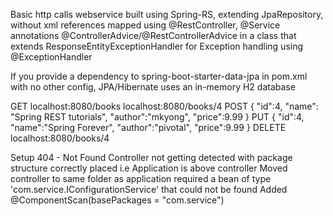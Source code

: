 Basic http calls webservice built using Spring-RS, extending JpaRepository, without xml references
mapped using @RestController, @Service annotations
@ControllerAdvice/@RestControllerAdvice in a class that extends ResponseEntityExceptionHandler for Exception handling 
using @ExceptionHandler



If you provide a dependency to spring-boot-starter-data-jpa in pom.xml with no other config, JPA/Hibernate uses an in-memory H2 database 
             
GET
	localhost:8080/books
	localhost:8080/books/4
POST
{
	"id":4,
	"name":
	"Spring REST tutorials",
	"author":"mkyong",
	"price":9.99
}
PUT
{
	"id":4,
	"name":"Spring Forever",
	"author":"pivotal",
	"price":9.99
}
DELETE
	localhost:8080/books/4
	
	
Setup
404 - Not Found  Controller not getting detected with package structure correctly placed i.e Application is above controller
	Moved controller to same folder as application
required a bean of type 'com.service.IConfigurationService' that could not be found
	Added @ComponentScan(basePackages = "com.service")